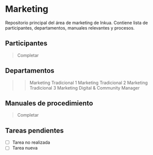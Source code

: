 # Marketing
Repositorio principal del área de marketing de Inkua. Contiene lista de participantes, departamentos, manuales relevantes y procesos. 

## Participantes
> Completar
## Departamentos
>> Marketing Tradicional 1
>> Marketing Tradicional 2
>> Marketing Tradicional 3
>> Marketing Digital & Community Manager 

## Manuales de procedimiento
> Completar

## Tareas pendientes
- [ ] Tarea no realizada
- [ ] Tarea nueva
